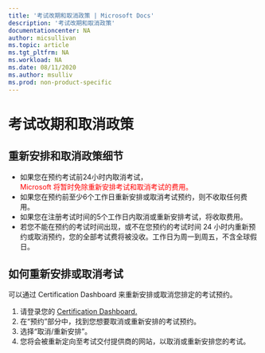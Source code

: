 ```yaml
---
title: '考试改期和取消政策 | Microsoft Docs'
description: '考试改期和取消政策' 
documentationcenter: NA 
author: micsullivan
ms.topic: article
ms.tgt_pltfrm: NA
ms.workload: NA
ms.date: 08/11/2020
ms.author: msulliv
ms.prod: non-product-specific
---
```

# 考试改期和取消政策

## 重新安排和取消政策细节

- 如果您在预约考试前24小时内取消考试，<div><font color='red'>Microsoft 将暂时免除重新安排考试和取消考试的费用。</font></div>
- 如果您在预约前至少6个工作日重新安排或取消考试预约，则不收取任何费用。
- 如果您在注册考试时间的5个工作日内取消或重新安排考试，将收取费用。
- 若您不能在预约的考试时间出现，或不在您预约的考试时间 24 小时内重新预约或取消预约，您的全部考试费将被没收。工作日为周一到周五，不含全球假日。

## 如何重新安排或取消考试

可以通过 Certification Dashboard 来重新安排或取消您排定的考试预约。

1. 请登录您的 [Certification Dashboard.](https://aka.ms/CertDashboard)
2. 在“预约”部分中，找到您想要取消或重新安排的考试预约。
3. 选择“取消/重新安排”。
4. 您将会被重新定向至考试交付提供商的网站，以取消或重新安排您的考试。